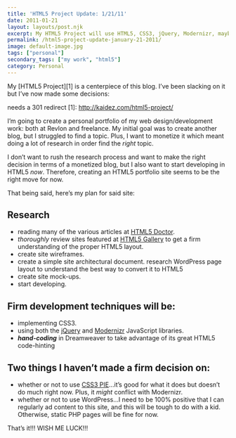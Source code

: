 ```yaml
---
title: 'HTML5 Project Update: 1/21/11'
date: 2011-01-21
layout: layouts/post.njk
excerpt: My HTML5 Project will use HTML5, CSS3, jQuery, Modernizr, maybe CSS PIE, and will be a portfolio of my work and experiments.
permalink: /html5-project-update-january-21-2011/
image: default-image.jpg
tags: ["personal"]
secondary_tags: ["my work", "html5"]
category: Personal
---
```

My [HTML5 Project][1] is a centerpiece of this blog. I’ve been slacking on it but I’ve now made some decisions:

needs a 301 redirect
 [1]: http://kaidez.com/html5-project/

I’m going to create a personal portfolio of my web design/development work: both at Revlon and freelance. My initial goal was to create another blog, but I struggled to find a topic. Plus, I want to monetize it which meant doing a lot of research in order find the *right* topic.

I don’t want to rush the research process and want to make the right decision in terms of a monetized blog, but I also want to start developing in HTML5 *now*. Therefore, creating an HTML5 portfolio site seems to be the right move for now.

That being said, here’s my plan for said site:

## Research

*   reading many of the various articles at [HTML5 Doctor][2].
*   *thoroughly* review sites featured at [HTML5 Gallery][3] to get a firm understanding of the proper HTML5 layout.
*   create site wireframes.
*   create a simple site architectural document. research WordPress page layout to understand the best way to convert it to HTML5
*   create site mock-ups.
*   start developing.

 [2]: http://html5doctor.com/
 [3]: http://html5gallery.com/

## Firm development techniques will be:

*   implementing CSS3.
*   using both the [jQuery][4] and [Modernizr][5] JavaScript libraries.
*   ***hand-coding*** in Dreamweaver to take advantage of its great HTML5 code-hinting

 [4]: http://jquery.com/
 [5]: http://www.modernizr.com/

## Two things I haven’t made a firm decision on:

*   whether or not to use [CSS3 PIE][7]…it’s good for what it does but doesn’t do much right now. Plus, it *might* conflict with Modernizr.
*   whether or not to use WordPress…I need to be 100% positive that I can regularly ad content to this site, and this will be tough to do with a kid. Otherwise, static PHP pages will be fine for now.

 [7]: http://css3pie.com/

That’s it!!! WISH ME LUCK!!!

<script type="application/ld+json">
{
    "@context": "https://schema.org",
    "@type": "TechArticle",
    "headline": "HTML5 Project Update: 1/21/11",
    "description": "My HTML5 Project will use HTML5, CSS3, jQuery, Modernizr, maybe CSS PIE, and will be a portfolio of my work and experiments.",
    "author": {
        "@type": "Person",
        "name": "Kai Gittens",
		    "url" : "http://kaidez.com/"
    },
    "datePublished": "2010-01-21",
    "dateModified": "2025-08-27",
    "programmingLanguage": "HTML"
}
</script>
